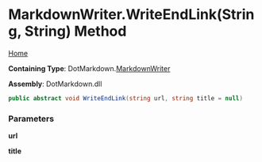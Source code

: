 # MarkdownWriter\.WriteEndLink\(String, String\) Method

[Home](../../../README.md)

**Containing Type**: DotMarkdown\.[MarkdownWriter](../README.md)

**Assembly**: DotMarkdown\.dll

```csharp
public abstract void WriteEndLink(string url, string title = null)
```

### Parameters

**url**

**title**